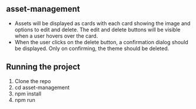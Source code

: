 ## asset-management

- Assets will be displayed as cards with each card showing the image and options to edit
and delete. The edit and delete buttons will be visible when a user hovers over the card.
- When the user clicks on the delete button, a confirmation dialog should be displayed.
Only on confirming, the theme should be deleted.

## Running the project

1. Clone the repo
2. cd asset-management
3. npm install
4. npm run